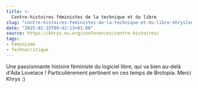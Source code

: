 ```yaml
---
title: >-
  Contre-histoires féministes de la technique et du libre
slug: "contre-histoires-feministes-de-la-technique-et-du-libre-khryslogies"
date: "2025-02-15T09:42:13+01:00"
source: https://khrys.eu.org/conferences/contre-histoires/
tags:
- Féminisme
- Technocritique
---
```


Une passionnante histoire féministe du logiciel libre, qui va bien au-delà d'Ada Lovelace ! Particulièrement pertinent en ces temps de Brotopia. Merci Khrys :)